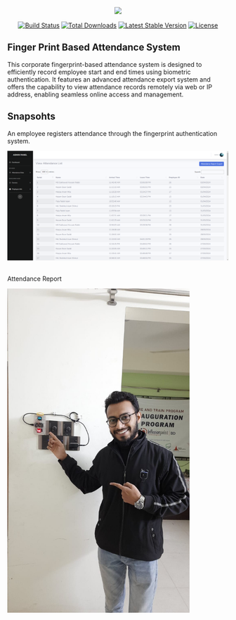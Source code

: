<p align="center"><a href="https://laravel.com" target="_blank"><img src="https://raw.githubusercontent.com/laravel/art/master/logo-lockup/5%20SVG/2%20CMYK/1%20Full%20Color/laravel-logolockup-cmyk-red.svg" width="400"></a></p>

<p align="center">
<a href="https://travis-ci.org/laravel/framework"><img src="https://travis-ci.org/laravel/framework.svg" alt="Build Status"></a>
<a href="https://packagist.org/packages/laravel/framework"><img src="https://img.shields.io/packagist/dt/laravel/framework" alt="Total Downloads"></a>
<a href="https://packagist.org/packages/laravel/framework"><img src="https://img.shields.io/packagist/v/laravel/framework" alt="Latest Stable Version"></a>
<a href="https://packagist.org/packages/laravel/framework"><img src="https://img.shields.io/packagist/l/laravel/framework" alt="License"></a>
</p>

## Finger Print Based Attendance System

This corporate fingerprint-based attendance system is designed to efficiently record employee start and end times using biometric authentication. It features an advanced attendance export system and offers the capability to view attendance records remotely via web or IP address, enabling seamless online access and management.

## Snapsohts

An employee registers attendance through the fingerprint authentication system.

<img src="/public/img/attendance.PNG" alt="Build Status">

##

Attendance Report

<img src="/public/img/w1.jpg" alt="Build Status" width="415px">
